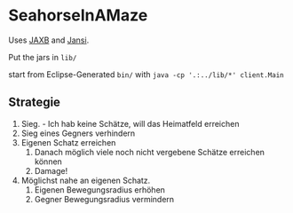 SeahorseInAMaze
===============

Uses [JAXB][1] and [Jansi][2].

Put the jars in `lib/`

start from Eclipse-Generated `bin/` with `java -cp '.:../lib/*' client.Main`

## Strategie

1. Sieg. - Ich hab keine Schätze, will das Heimatfeld erreichen
2. Sieg eines Gegners verhindern
3. Eigenen Schatz erreichen
    1. Danach möglich viele noch nicht vergebene Schätze erreichen können
    2. Damage!
4. Möglichst nahe an eigenen Schatz.
    1. Eigenen Bewegungsradius erhöhen
    2. Gegner Bewegungsradius vermindern



[1]: https://jaxb.java.net/
[2]: http://jansi.fusesource.org/

